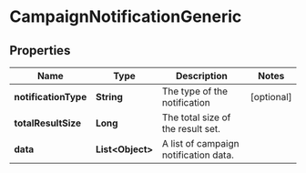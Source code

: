 

# CampaignNotificationGeneric

## Properties

Name | Type | Description | Notes
------------ | ------------- | ------------- | -------------
**notificationType** | **String** | The type of the notification |  [optional]
**totalResultSize** | **Long** | The total size of the result set. | 
**data** | **List&lt;Object&gt;** | A list of campaign notification data. | 



